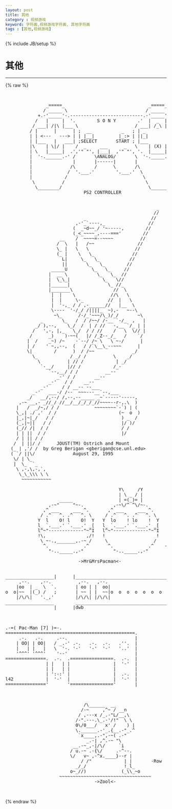 ```yaml
---
layout: post
title: 其他
category : 视频游戏
keyword: 字符画,视频游戏字符画, 其他字符画
tags : [其他,视频游戏]
---
```

{% include JB/setup %}
# 其他
---
{% raw %}
<pre>


               _=====_                               _=====_
              / _____ \                             / _____ \
            +.-&#039;_____&#039;-.---------------------------.-&#039;_____&#039;-.+
           /   |     |  &#039;.        S O N Y        .&#039;  |  _  |   \
          / ___| /|\ |___ \                     / ___| /_\ |___ \
         / |      |      | ;  __           _   ; | _         _ | ;
         | | &lt;---   ---&gt; | | |__|         |_:&gt; | ||_|       (_)| |
         | |___   |   ___| ;SELECT       START ; |___       ___| ;
         |\    | \|/ |    /  _     ___      _   \    | (X) |    /|
         | \   |_____|  .&#039;,&#039;&quot; &quot;&#039;, |___|  ,&#039;&quot; &quot;&#039;, &#039;.  |_____|  .&#039; |
         |  &#039;-.______.-&#039; /       \ANALOG/       \  &#039;-._____.-&#039;   |
         |               |       |------|       |                |
         |              /\       /      \       /\               |
         |             /  &#039;.___.&#039;        &#039;.___.&#039;  \              |
         |            /                            \             |
          \          /                              \           /
           \________/                                \_________/
                             PS2 CONTROLLER


                                                        _
                                                       //
                             _                        //
                          ,-&#039;_`----,_                //
                         (  _~d~~_/ &#039;~-----,        //
                         (_&lt;_~~~~_,----===&#039;        //
                    __    /  ~~~~=--~~~~          //
                   /  \   |   /~~                //
                   \_ |   \   \                 //
                   (_ |    \   \_              //
                     L|     \_   \_           //
                     ||       \_   \_        //
                 _____U         \_   \_     //
                |  __ \           \_   \_  //
                |  \_\_|            \_   \//
                |______|              \_ //_
                |_______\               //  \
                 |  |    \             //\   \
                 |  |     \-_         //  |   \
                 |  &#039;-,_ / / ,-______//   |__  \
                 \----  &#039;-/_/ /||||_  ~),-   ~--\
                  ~\_      /-/_&#039;~~~/\_)/_/       ~\
             _       \_   /  / /~~/ /-__ `-/_  ,   |
           _/ ),--,    \_/  /  | / //   -,__ `/_ | |
          /   &#039;,-, |,_   \_/  / / //    /   \  \// |
         /      _)    )-~~(   |/ /_Z--_/_   /    `/
        |  /    _~) /~    -`--/ /~ \   \ ~-/      |
        | /    &#039; ~,,--,  (   / /`\__\_--~~~      |
        \|        /      )  / /~~              _/
          \_            / _/ /          \    _/
            \          | // /            | _/
             `-__/     |// /            /_-
                `--,__/ / /          __--
                   _-&#039; / /       __--
                _-&#039;   / /    __--
             _-&#039;     / / __-- --___
          _-&#039;   ___-/ /--  ~~~---__`--,___
        _/   __/,--/ /,--,--_____ _~`-----&#039;-----,
     ,-~ __,- _//_/ //__/__/_/_/_//~~~~--r-,.\  )
    |   /  _/~,/ / /             ~~~~~~~~`-`) | (
    \_,| ./ ,&#039;  / /                       (~  o  )
    |_,|~|_/   / /                         ) _  /
    (_,|~||   / /                          |/ )/
    (_// /|  / /                           / /
    | | ||  / /                            |/
    / | || / /
   /  | ||/ /      JOUST(TM) Ostrich and Mount
  (_ | ,&#039;/ /  by Greg Berigan &lt;gberigan@cse.unl.edu&gt;
  ( `/ ||\/              August 29, 1995
   \/ | \_
   |  \_  `_
    \ ,-,\,-,`,
     \_\_\\\ \ \
      ~~~~~~~~~~~

                                          Y\     /Y
                                          | \ _ / |
                    _____                 | =(_)= |
                ,-~&quot;     &quot;~-.           ,-~\/^ ^\/~-.
              ,^ ___     ___ ^.       ,^ ___     ___ ^.
             / .^   ^. .^   ^. \     / .^   ^. .^   ^. \
            Y  l    O! l    O!  Y   Y  lo    ! lo    !  Y
            l_ `.___.&#039; `.___.&#039; _[   l_ `.___.&#039; `.___.&#039; _[
            l^~&quot;-------------&quot;~^I   l^~&quot;-------------&quot;~^I
            !\,               ,/!   !                   !
             \ ~-.,_______,.-~ /     \                 /
              ^.             .^       ^.             .^    -Row
                &quot;-.._____.,-&quot;           &quot;-.._____.,-&quot;

                           -&gt;Mr&amp;MrsPacman&lt;-


__________________|      |____________________________________________
     ,--.    ,--.          ,--.   ,--.
    |oo  | _  \  `.       | oo | |  oo|
o  o|~~  |(_) /   ;       | ~~ | |  ~~|o  o  o  o  o  o  o  o  o  o  o
    |/\/\|   &#039;._,&#039;        |/\/\| |/\/\|
__________________        ____________________________________________
                  |      |dwb



.-=( Pac-Man [7] )=-.
================================================.
     .-.   .-.     .--.                         |
    | OO| | OO|   / _.-&#039; .-.   .-.  .-.   .&#039;&#039;.  |
    |   | |   |   \  &#039;-. &#039;-&#039;   &#039;-&#039;  &#039;-&#039;   &#039;..&#039;  |
    &#039;^^^&#039; &#039;^^^&#039;    &#039;--&#039;                         |
===============.  .-.  .================.  .-.  |
               | |   | |                |  &#039;-&#039;  |
               | |   | |                |       |
               | &#039;:-:&#039; |                |  .-.  |
l42            |  &#039;-&#039;  |                |  &#039;-&#039;  |
===============&#039;       &#039;================&#039;       |



                             /\______  __
                            /-~     ,^~ / __n
                           / ,---x /_.-&quot;L/__,\
                          /-&quot;.---.\_.-&#039;/!&quot;  \ \
                          0\/0___/   x&#039; /    ) |
                          \.______.-&#039;_.{__.-&quot;_.^
                           `x____,.-&quot;,-~( .-&quot;
                              _.-| ,^.-~ &quot;\
                         __.-~_,-|/\/     `i
                        / u.-~ .-{\/     .-^--.
                        \/   v~ ,-^x.____}--r |
                            / /&quot;            | |       -Row
                          _/_/              !_l_
                        o~_//)             (_\\_~o
                    ~~~~~~~~~~~~~~~~~~~~~~~~~~~~~~~~~~
                                 -&gt;Zool&lt;-

 </pre>
{% endraw %}
